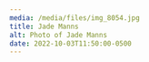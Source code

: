```yaml
---
media: /media/files/img_8054.jpg
title: Jade Manns
alt: Photo of Jade Manns
date: 2022-10-03T11:50:00-0500
---
```

